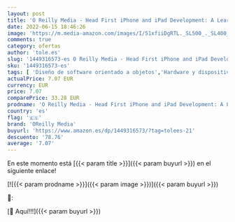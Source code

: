```yaml
---
layout: post
title: 'O Reilly Media - Head First iPhone and iPad Development: A Learner s Guide to Creating Objective-C Applications for the iPhone and iPad'
date: 2022-06-15 18:46:26
image: 'https://m.media-amazon.com/images/I/51xfiiDgRTL._SL500_._SL400_.jpg'
comments: true
category: ofertas
author: 'tole.es'
slug: '1449316573-es O Reilly Media - Head First iPhone and iPad Development: A...'
sku: '1449316573-es'
tags: [ 'Diseño de software orientado a objetos','Hardware y dispositivos portátiles','Informática, internet y medios digitales','Libros','Libros universitarios de ciencias informáticas','Libros universitarios y de estudios superiores','Programación y desarrollo  de software','ipad','iphone','oreilly media','🇪🇸', ]
actualPrice: 7.07 EUR
currency: EUR
price: 7.07
comparePrice: 33.28 EUR
prodname: 'O Reilly Media - Head First iPhone and iPad Development: A Learner s Guide to Creating Objective-C Applications for the iPhone and iPad'
country: 'es'
flag: '🇪🇸'
brand: 'OReilly Media'
buyurl: 'https://www.amazon.es/dp/1449316573/?tag=tolees-21'
descuento: '78.76'
average: '7.07'
---
```


En este momento está [{{< param title >}}]({{< param buyurl >}}) en el siguiente enlace!

[![{{< param prodname >}}]({{< param image >}})]({{< param buyurl >}})

🔎:


[🛒 Aquí!!!]({{< param buyurl >}})
